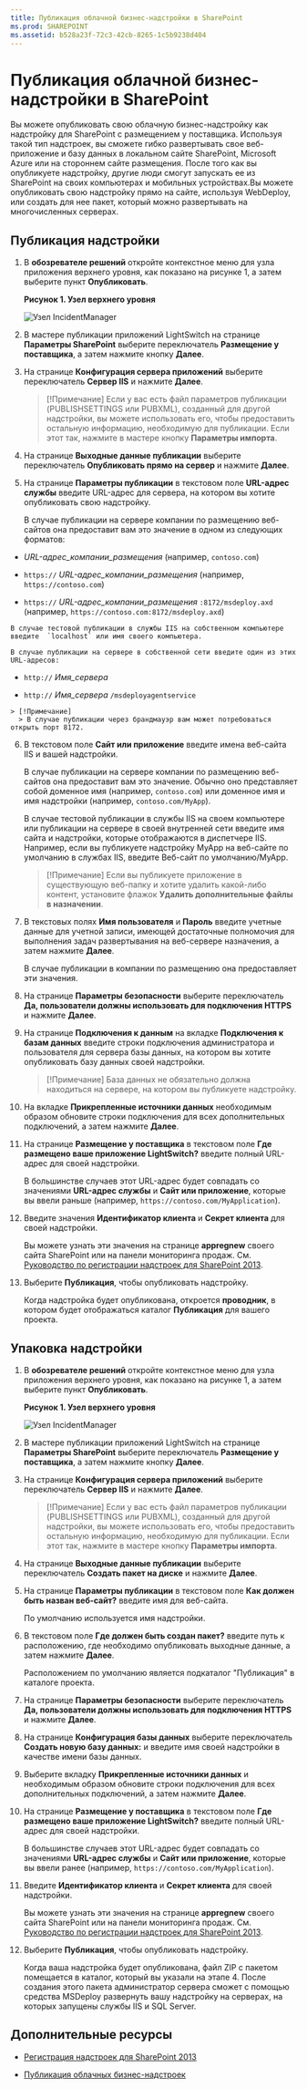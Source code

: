 ```yaml
---
title: Публикация облачной бизнес-надстройки в SharePoint
ms.prod: SHAREPOINT
ms.assetid: b528a23f-72c3-42cb-8265-1c5b9238d404
---
```



# Публикация облачной бизнес-надстройки в SharePoint
Вы можете опубликовать свою облачную бизнес-надстройку как надстройку для SharePoint с размещением у поставщика. Используя такой тип надстроек, вы сможете гибко развертывать свое веб-приложение и базу данных в локальном сайте SharePoint, Microsoft Azure или на стороннем сайте размещения. После того как вы опубликуете надстройку, другие люди смогут запускать ее из SharePoint на своих компьютерах и мобильных устройствах.Вы можете опубликовать свою надстройку прямо на сайте, используя WebDeploy, или создать для нее пакет, который можно развертывать на многочисленных серверах.
## Публикация надстройки
<a name="publish"> </a>


1. В **обозревателе решений** откройте контекстное меню для узла приложения верхнего уровня, как показано на рисунке 1, а затем выберите пункт **Опубликовать**.
    
   **Рисунок 1. Узел верхнего уровня**

  

     ![Узел IncidentManager](images/CBA_IM_18.PNG)
  

  

  
2. В мастере публикации приложений LightSwitch на странице **Параметры SharePoint** выберите переключатель **Размещение у поставщика**, а затем нажмите кнопку **Далее**.
    
  
3. На странице **Конфигурация сервера приложений** выберите переключатель **Сервер IIS** и нажмите **Далее**.
    
    > [!Примечание]
      > Если у вас есть файл параметров публикации (PUBLISHSETTINGS или PUBXML), созданный для другой надстройки, вы можете использовать его, чтобы предоставить остальную информацию, необходимую для публикации. Если этот так, нажмите в мастере кнопку **Параметры импорта**. 
4. На странице **Выходные данные публикации** выберите переключатель **Опубликовать прямо на сервер** и нажмите **Далее**.
    
  
5. На странице **Параметры публикации** в текстовом поле **URL-адрес службы** введите URL-адрес для сервера, на котором вы хотите опубликовать свою надстройку.
    
    В случае публикации на сервере компании по размещению веб-сайтов она предоставит вам это значение в одном из следующих форматов:
    
  -  _URL-адрес_компании_размещения_ (например, `contoso.com`)
    
  
  -  `https://` _URL-адрес_компании_размещения_ (например, `https://contoso.com`)
    
  
  -  `https://` _URL-адрес_компании_размещения_ `:8172/msdeploy.axd` (например, `https://contoso.com:8172/msdeploy.axd`)
    
  

    В случае тестовой публикации в службы IIS на собственном компьютере введите  `localhost` или имя своего компьютера.
    
    В случае публикации на сервере в собственной сети введите один из этих URL-адресов:
    
  -  `http://` _Имя_сервера_
    
  
  -  `http://` _Имя_сервера_ `/msdeployagentservice`
    
  

    > [!Примечание]
      > В случае публикации через брандмауэр вам может потребоваться открыть порт 8172. 
6. В текстовом поле **Сайт или приложение** введите имена веб-сайта IIS и вашей надстройки.
    
    В случае публикации на сервере компании по размещению веб-сайтов она предоставит вам это значение. Обычно оно представляет собой доменное имя (например,  `contoso.com`) или доменное имя и имя надстройки (например,  `contoso.com/MyApp`).
    
    В случае тестовой публикации в службы IIS на своем компьютере или публикации на сервере в своей внутренней сети введите имя сайта и надстройки, которые отображаются в диспетчере IIS. Например, если вы публикуете надстройку MyApp на веб-сайте по умолчанию в службах IIS, введите Веб-сайт по умолчанию/MyApp.
    
    > [!Примечание]
      > Если вы публикуете приложение в существующую веб-папку и хотите удалить какой-либо контент, установите флажок **Удалить дополнительные файлы в назначении**. 
7. В текстовых полях **Имя пользователя** и **Пароль** введите учетные данные для учетной записи, имеющей достаточные полномочия для выполнения задач развертывания на веб-сервере назначения, а затем нажмите **Далее**.
    
    В случае публикации в компании по размещению она предоставляет эти значения.
    
  
8. На странице **Параметры безопасности** выберите переключатель **Да, пользователи должны использовать для подключения HTTPS** и нажмите **Далее**.
    
  
9. На странице **Подключения к данным** на вкладке **Подключения к базам данных** введите строки подключения администратора и пользователя для сервера базы данных, на котором вы хотите опубликовать базу данных своей надстройки.
    
    > [!Примечание]
      > База данных не обязательно должна находиться на сервере, на котором вы публикуете надстройку. 
10. На вкладке **Прикрепленные источники данных** необходимым образом обновите строки подключения для всех дополнительных подключений, а затем нажмите **Далее**.
    
  
11. На странице **Размещение у поставщика** в текстовом поле **Где размещено ваше приложение LightSwitch?** введите полный URL-адрес для своей надстройки.
    
    В большинстве случаев этот URL-адрес будет совпадать со значениями **URL-адрес службы** и **Сайт или приложение**, которые вы ввели раньше (например,  `https://contoso.com/MyApplication`).
    
  
12. Введите значения **Идентификатор клиента** и **Секрет клиента** для своей надстройки.
    
    Вы можете узнать эти значения на странице **appregnew** своего сайта SharePoint или на панели мониторинга продаж. См. [Руководство по регистрации надстроек для SharePoint 2013](http://msdn.microsoft.com/ru-ru/library/office/jj687469%28v=office.15%29.aspx).
    
  
13. Выберите **Публикация**, чтобы опубликовать надстройку.
    
    Когда надстройка будет опубликована, откроется **проводник**, в котором будет отображаться каталог **Публикация** для вашего проекта.
    
  

## Упаковка надстройки
<a name="package"> </a>


1. В **обозревателе решений** откройте контекстное меню для узла приложения верхнего уровня, как показано на рисунке 1, а затем выберите пункт **Опубликовать**.
    
   **Рисунок 1. Узел верхнего уровня**

  

     ![Узел IncidentManager](images/CBA_IM_18.PNG)
  

    
    
  
2. В мастере публикации приложений LightSwitch на странице **Параметры SharePoint** выберите переключатель **Размещение у поставщика**, а затем нажмите кнопку **Далее**.
    
  
3. На странице **Конфигурация сервера приложений** выберите переключатель **Сервер IIS** и нажмите **Далее**.
    
    > [!Примечание]
      > Если у вас есть файл параметров публикации (PUBLISHSETTINGS или PUBXML), созданный для другой надстройки, вы можете использовать его, чтобы предоставить остальную информацию, необходимую для публикации. Если этот так, нажмите в мастере кнопку **Параметры импорта**. 
4. На странице **Выходные данные публикации** выберите переключатель **Создать пакет на диске** и нажмите **Далее**.
    
  
5. На странице **Параметры публикации** в текстовом поле **Как должен быть назван веб-сайт?** введите имя для веб-сайта.
    
    По умолчанию используется имя надстройки.
    
  
6. В текстовом поле **Где должен быть создан пакет?** введите путь к расположению, где необходимо опубликовать выходные данные, а затем нажмите **Далее**.
    
    Расположением по умолчанию является подкаталог "Публикация" в каталоге проекта.
    
  
7. На странице **Параметры безопасности** выберите переключатель **Да, пользователи должны использовать для подключения HTTPS** и нажмите **Далее**.
    
  
8. На странице **Конфигурация базы данных** выберите переключатель **Создать новую базу данных:** и введите имя своей надстройки в качестве имени базы данных.
    
  
9. Выберите вкладку **Прикрепленные источники данных** и необходимым образом обновите строки подключения для всех дополнительных подключений, а затем нажмите **Далее**.
    
  
10. На странице **Размещение у поставщика** в текстовом поле **Где размещено ваше приложение LightSwitch?** введите полный URL-адрес для своей надстройки.
    
    В большинстве случаев этот URL-адрес будет совпадать со значениями **URL-адрес службы** и **Сайт или приложение**, которые вы ввели ранее (например,  `https://contoso.com/MyApplication`).
    
  
11. Введите **Идентификатор клиента** и **Секрет клиента** для своей надстройки.
    
    Вы можете узнать эти значения на странице **appregnew** своего сайта SharePoint или на панели мониторинга продаж. См. [Руководство по регистрации надстроек для SharePoint 2013](http://msdn.microsoft.com/ru-ru/library/office/jj687469%28v=office.15%29.aspx).
    
  
12. Выберите **Публикация**, чтобы опубликовать надстройку.
    
    Когда ваша надстройка будет опубликована, файл ZIP с пакетом помещается в каталог, который вы указали на этапе 4. После создания этого пакета администратор сервера сможет с помощью средства MSDeploy развернуть вашу надстройку на серверах, на которых запущены службы IIS и SQL Server.
    
  

## Дополнительные ресурсы
<a name="bk_addresources"> </a>


-  [Регистрация надстроек для SharePoint 2013](register-sharepoint-add-ins-2013.md)
    
  
-  [Публикация облачных бизнес-надстроек](publish-cloud-business-add-ins.md)
    
  

